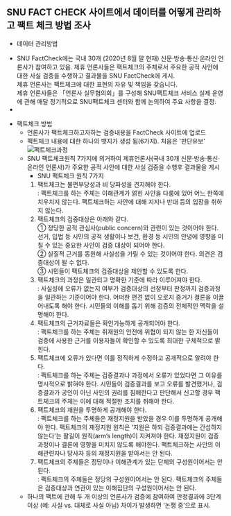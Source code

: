 ## SNU FACT CHECK 사이트에서 데이터를 어떻게 관리하고 팩트 체크 방법 조사

 * 데이터 관리방법
  - SNU FactCheck에는 국내 30개 (2020년 8월 말 현재) 신문·방송·통신·온라인 언론사가 참여하고 있음. 제휴 언론사들은 팩트체크의 주체로서 주요한 공적 사안에 대한 사실 검증을 수행하고 결과물을 SNU FactCheck에 게시.   
  제휴 언론사는 팩트체크에 대한 표현의 자유 및 책임을 갖습니다.   
  제휴 언론사들은 「언론사 실무협의회」를 구성해 SNU팩트체크 서비스 실제 운영에 관해 매달 정기적으로 SNU팩트체크 센터와 함께 논의하여 주요 사항을 결정.
  - 
   

 * 팩트체크 방법
   - 언론사가 팩트체크하고자하는 검증내용을 FactCheck 사이트에 업로드
   - 팩트체크 내용에 대한 하나의 뱃지가 생성 됨(6가지). 처음은 '판단유보'
    ![팩트체크과정](https://factcheck.snu.ac.kr/assets/modified-480365d65c74067de743a36e327294adfe9521fecc52b4b5e3888bfa7daae342.png)
   - SNU 팩트체크원칙 7가지에 의거하여 제휴언론사(국내 30개 신문·방송·통신·온라인 언론사)가 주요한 공적 사안에 대한 사실 검증을 수행후 결과물을 게시
     * SNU 팩트체크 원칙 7가지
      1. 팩트체크는 불편부당성과 비 당파성을 견지해야 한다.   
       : 팩트체크를 하는 주체는 이해관계가 얽힌 사안을 다룸에 있어 어느 한쪽에 치우치지 않는다. 팩트체크하는 사안에 대해 지지나 반대 등의 입장을 취하지 않는다.
      2. 팩트체크의 검증대상은 아래와 같다.   
       ① 정당한 공적 관심사(public concern)와 관련이 있는 것이어야 한다. 선거, 입법 등 시민의 공적 생활이나 보건, 환경 등 시민의 안녕에 영향을 미칠 수 있는 중요한 사안이 검증 대상이 되어야 한다.   
       ② 실질적 근거를 동원해 사실성을 가릴 수 있는 것이어야 한다. 의견은 검증대상이 될 수 없다.   
       ③ 시민들이 팩트체크의 검증대상을 제안할 수 있도록 한다.   
     3. 팩트체크의 과정은 일관되고 명확한 기준에 따라 이루어져야 한다.   
      : 사실성에 오류가 없는지 여부가 검증대상의 선정부터 판정까지 검증과정을 일관하는 기준이어야 한다. 어떠한 편견 없이 오로지 증거가 결론을 이끌어내도록 해야 한다. 시민들의 이해를 돕기 위해 검증의 전체적인 맥락을 설명해야 한다.   
     4. 팩트체크의 근거자료들은 확인가능하게 공개되어야 한다.   
      : 팩트체크를 하는 주체는 취재원의 안전에 위협이 되지 않는 한 자신들이 검증에 사용한 근거를 이용자들이 확인할 수 있도록 최대한 구체적으로 밝힌다.   
     5. 팩트체크에 오류가 있다면 이를 정직하게 수정하고 공개적으로 알려야 한다.         
      : 팩트체크를 하는 주체는 검증결과나 과정에서 오류가 있었다면 그 이유를 명시적으로 밝혀야 한다. 시민들이 검증결과를 보고 오류를 발견했거나, 검증결과가 공인이 아닌 사인의 권리를 침해한다고 판단해서 신고할 경우 팩트체크의 주체는 이에 대해 적절한 조치를 취해야 한다.   
     6. 팩트체크의 재원을 투명하게 공개해야 한다.   
     : 팩트체크를 하는 주체들은 재정지원을 받았을 경우 이를 투명하게 공개해야 한다. 팩트체크의 재정지원 원칙은 ‘지원은 하되 검증결과에는 간섭하지 않는다’는 팔길이 원칙(arm’s length)이 지켜져야 한다. 재정지원이 검증 과정이나 결론에 영향을 미치지 않도록 해야한다. 팩트체크하는 사안의 이해관련자나 당사자 등의 재정지원을 받아서는 안 된다.   
     7. 팩트체크의 주체들은 정당이나 이해관계가 있는 단체의 구성원이어서는 안 된다.   
     : 팩트체크의 주체들은 정당의 구성원이어서는 안 된다. 팩트체크의 주체들은 검증대상과 연관이 있는 이해집단의 구성원이어서는 안 된다.
    -  하나의 팩트에 관해 두 개 이상의 언론사가 검증에 참여하여 판정결과에 3단계 이상 (예: 사실 vs. 대체로 사실 아님) 차이가 발생하면 ‘논쟁 중’으로 표시.  
